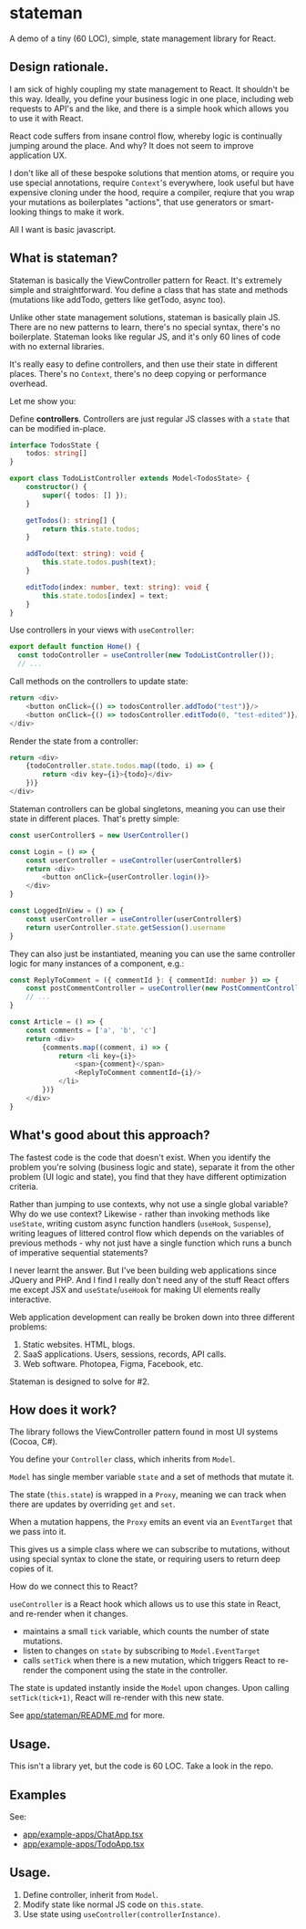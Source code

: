 stateman
========

A demo of a tiny (60 LOC), simple, state management library for React.

## Design rationale.

I am sick of highly coupling my state management to React. It shouldn't be this way. Ideally, you define your business logic in one place, including web requests to API's and the like, and there is a simple hook which allows you to use it with React.

React code suffers from insane control flow, whereby logic is continually jumping around the place. And why? It does not seem to improve application UX. 

I don't like all of these bespoke solutions that mention atoms, or require you use special annotations, require `Context`'s everywhere, look useful but have expensive cloning under the hood, require a compiler, reqiure that you wrap your mutations as boilerplates "actions", that use generators or smart-looking things to make it work. 

All I want is basic javascript.

## What is stateman?

Stateman is basically the ViewController pattern for React. It's extremely simple and straightforward. You define a class that has state and methods (mutations like addTodo, getters like getTodo, async too).

Unlike other state management solutions, stateman is basically plain JS. There are no new patterns to learn, there's no special syntax, there's no boilerplate. Stateman looks like regular JS, and it's only 60 lines of code with no external libraries.

It's really easy to define controllers, and then use their state in different places. There's no `Context`, there's no deep copying or performance overhead.

Let me show you:

Define **controllers**. Controllers are just regular JS classes with a `state` that can be modified in-place.

```ts
interface TodosState {
    todos: string[]
}

export class TodoListController extends Model<TodosState> {
    constructor() {
        super({ todos: [] });
    }

    getTodos(): string[] {
        return this.state.todos;
    }

    addTodo(text: string): void {
        this.state.todos.push(text);
    }

    editTodo(index: number, text: string): void {
        this.state.todos[index] = text;
    }
}
```

Use controllers in your views with `useController`:

```ts
export default function Home() {
  const todoController = useController(new TodoListController());
  // ...
```

Call methods on the controllers to update state:

```ts
return <div>
    <button onClick={() => todosController.addTodo("test")}/>
    <button onClick={() => todosController.editTodo(0, "test-edited")}/>
</div>
```

Render the state from a controller:

```ts
return <div>
    {todoController.state.todos.map((todo, i) => {
        return <div key={i}>{todo}</div>
    })}
</div>
```

Stateman controllers can be global singletons, meaning you can use their state in different places. That's pretty simple:

```ts
const userController$ = new UserController()

const Login = () => {
    const userController = useController(userController$)
    return <div>
        <button onClick={userController.login()}>
    </div>
}

const LoggedInView = () => {
    const userController = useController(userController$)
    return userController.state.getSession().username
}
```

They can also just be instantiated, meaning you can use the same controller logic for many instances of a component, e.g.:

```ts
const ReplyToComment = ({ commentId }: { commentId: number }) => {
    const postCommentController = useController(new PostCommentController(commentId))
    // ...
}

const Article = () => {
    const comments = ['a', 'b', 'c']
    return <div>
        {comments.map((comment, i) => {
            return <li key={i}>
                <span>{comment}</span>
                <ReplyToComment commentId={i}/>
            </li>
        })}
    </div>
}
```

## What's good about this approach?

The fastest code is the code that doesn't exist. When you identify the problem you're solving (business logic and state), separate it from the other problem (UI logic and state), you find that they have different optimization criteria. 

Rather than jumping to use contexts, why not use a single global variable? Why do we use context? Likewise - rather than invoking methods like `useState`, writing custom async function handlers (`useHook`, `Suspense`), writing leagues of littered control flow which depends on the variables of previous methods - why not just have a single function which runs a bunch of imperative sequential statements? 

I never learnt the answer. But I've been building web applications since JQuery and PHP. And I find I really don't need any of the stuff React offers me except JSX and `useState`/`useHook` for making UI elements really interactive.

Web application development can really be broken down into three different problems:

 1. Static websites. HTML, blogs.
 2. SaaS applications. Users, sessions, records, API calls.
 3. Web software. Photopea, Figma, Facebook, etc.

Stateman is designed to solve for #2.

## How does it work?

The library follows the ViewController pattern found in most UI systems (Cocoa, C#). 

You define your `Controller` class, which inherits from `Model`.

`Model` has single member variable `state` and a set of methods that mutate it.

The state (`this.state`) is wrapped in a `Proxy`, meaning we can track when there are updates by overriding `get` and `set`. 

When a mutation happens, the `Proxy` emits an event via an `EventTarget` that we pass into it.

This gives us a simple class where we can subscribe to mutations, without using special syntax to clone the state, or requiring users to return deep copies of it. 

How do we connect this to React?

`useController` is a React hook which allows us to use this state in React, and re-render when it changes.

 - maintains a small `tick` variable, which counts the number of state mutations.
 - listen to changes on `state` by subscribing to `Model.EventTarget`
 - calls `setTick` when there is a new mutation, which triggers React to re-render the component using the state in the controller.

The state is updated instantly inside the `Model` upon changes. Upon calling `setTick(tick+1)`, React will re-render with this new state.

See [app/stateman/README.md](./app/stateman/README.md) for more.

## Usage.

This isn't a library yet, but the code is 60 LOC. Take a look in the repo.

## Examples

See:

 - [app/example-apps/ChatApp.tsx](./app/example-apps/ChatApp.tsx)
 - [app/example-apps/TodoApp.tsx](./app/example-apps/TodoApp.tsx)

## Usage.

 1. Define controller, inherit from `Model`.
 2. Modify state like normal JS code on `this.state`.
 3. Use state using `useController(controllerInstance)`.

